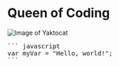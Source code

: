 # <h1>Queen of Coding</h1>
![Image of Yaktocat](https://octodex.github.com/images/yaktocat.png)
<pre>
``` javascript
var myVar = "Hello, world!";
```
</pre>
